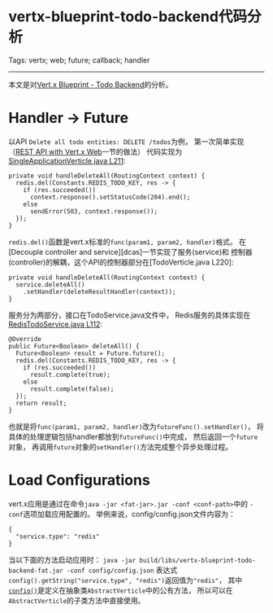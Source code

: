 # vertx-blueprint-todo-backend代码分析
Tags: vertx; web; future; callback; handler

------

本文是对[Vert.x Blueprint - Todo Backend][vbtb]的分析。

# Handler -> Future

以API `Delete all todo entities: DELETE /todos`为例，
第一次简单实现（[REST API with Vert.x Web][ravw]一节的做法）
代码实现为[SingleApplicationVerticle.java L211][sav]:
```
private void handleDeleteAll(RoutingContext context) {
  redis.del(Constants.REDIS_TODO_KEY, res -> {
    if (res.succeeded())
      context.response().setStatusCode(204).end();
    else
      sendError(503, context.response());
  });
}
```

`redis.del()`函数是vert.x标准的`func(param1, param2, handler)`格式。
在[Decouple controller and service][dcas]一节实现了服务(service)和
控制器(controller)的解耦，这个API的控制器部分在[TodoVerticle.java L220]:
```
private void handleDeleteAll(RoutingContext context) {
  service.deleteAll()
    .setHandler(deleteResultHandler(context));
}
```

服务分为两部分，接口在TodoService.java文件中，
Redis服务的具体实现在[RedisTodoService.java L112][rts]:
```
@Override
public Future<Boolean> deleteAll() {
  Future<Boolean> result = Future.future();
  redis.del(Constants.REDIS_TODO_KEY, res -> {
    if (res.succeeded())
      result.complete(true);
    else
      result.complete(false);
  });
  return result;
}
```

也就是将`func(param1, param2, handler)`改为`futureFunc().setHandler()`，
将具体的处理逻辑包括handler都放到`futureFunc()`中完成，
然后返回一个`future`对象，
再调用`future`对象的`setHandler()`方法完成整个异步处理过程。

# Load Configurations

vert.x应用是通过在命令`java -jar <fat-jar>.jar -conf <conf-path>`中的
`-conf`选项加载应用配置的。
举例来说，config/config.json文件内容为：
```
{
  "service.type": "redis"
}
```

当以下面的方法启动应用时：
`java -jar build/libs/vertx-blueprint-todo-backend-fat.jar -conf config/config.json`
表达式`config().getString("service.type", "redis")`返回值为`"redis"`，
其中[`config()`][avj]是定义在抽象类`AbstractVerticle`中的公有方法，
所以可以在`AbstractVerticle`的子类方法中直接使用。






[vbtb]: http://www.sczyh30.com/vertx-blueprint-todo-backend/
[ravw]: http://www.sczyh30.com/vertx-blueprint-todo-backend/#rest-api-with-vert-x-web
[sav]: https://github.com/sczyh30/vertx-blueprint-todo-backend/blob/master/src/main/java/io/vertx/blueprint/todolist/verticles/SingleApplicationVerticle.java#L211
[tv]: https://github.com/sczyh30/vertx-blueprint-todo-backend/blob/master/src/main/java/io/vertx/blueprint/todolist/verticles/TodoVerticle.java#L220
[rts]: https://github.com/sczyh30/vertx-blueprint-todo-backend/blob/master/src/main/java/io/vertx/blueprint/todolist/service/RedisTodoService.java#L112
[avj]: https://github.com/eclipse/vert.x/blob/master/src/main/java/io/vertx/core/AbstractVerticle.java#L89
